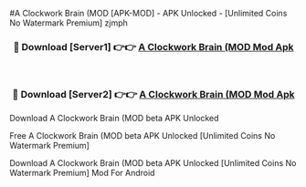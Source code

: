 #A Clockwork Brain (MOD [APK-MOD] - APK Unlocked - [Unlimited Coins No Watermark Premium] zjmph



<div align="center">

<h3>🔴 Download [Server1] 👉👉 <a href="https://momento.my/?title=A_Clockwork_Brain_(MOD">A Clockwork Brain (MOD Mod Apk</a></h3><br>

<h3>🔴 Download [Server2] 👉👉 <a href="https://momento.my/?title=A_Clockwork_Brain_(MOD">A Clockwork Brain (MOD Mod Apk</a></h3>
</div>



Download A Clockwork Brain (MOD beta APK Unlocked

Free A Clockwork Brain (MOD beta APK Unlocked [Unlimited Coins No Watermark Premium]

Download A Clockwork Brain (MOD beta APK Unlocked [Unlimited Coins No Watermark Premium] Mod For Android
